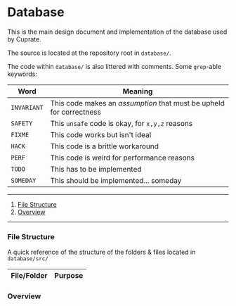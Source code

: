 # Database
This is the main design document and implementation of the database used by Cuprate.

The source is located at the repository root in `database/`.

The code within `database/` is also littered with comments. Some `grep`-able keywords:

| Word        | Meaning |
|-------------|---------|
| `INVARIANT` | This code makes an _assumption_ that must be upheld for correctness
| `SAFETY`    | This `unsafe` code is okay, for `x,y,z` reasons
| `FIXME`     | This code works but isn't ideal
| `HACK`      | This code is a brittle workaround
| `PERF`      | This code is weird for performance reasons
| `TODO`      | This has to be implemented
| `SOMEDAY`   | This should be implemented... someday

---

1. [File Structure](#file-structure)
2. [Overview](#Overview)

---

### File Structure
A quick reference of the structure of the folders & files located in `database/src/`

| File/Folder    | Purpose |
|----------------|---------|

### Overview

